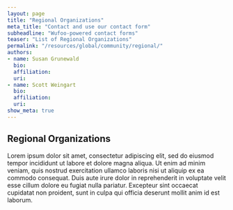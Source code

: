 ```yaml
---
layout: page
title: "Regional Organizations"
meta_title: "Contact and use our contact form"
subheadline: "Wufoo-powered contact forms"
teaser: "List of Regional Organizations"
permalink: "/resources/global/community/regional/"
authors: 
- name: Susan Grunewald
  bio:
  affiliation:
  uri:
- name: Scott Weingart
  bio:
  affiliation:
  uri:
show_meta: true
---
```

## Regional Organizations

Lorem ipsum dolor sit amet, consectetur adipiscing elit, sed do eiusmod tempor incididunt ut labore et dolore magna aliqua. Ut enim ad minim veniam, quis nostrud exercitation ullamco laboris nisi ut aliquip ex ea commodo consequat. Duis aute irure dolor in reprehenderit in voluptate velit esse cillum dolore eu fugiat nulla pariatur. Excepteur sint occaecat cupidatat non proident, sunt in culpa qui officia deserunt mollit anim id est laborum.